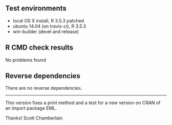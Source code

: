 ## Test environments

* local OS X install, R 3.5.3 patched
* ubuntu 14.04 (on travis-ci), R 3.5.3
* win-builder (devel and release)

## R CMD check results

No problems found

## Reverse dependencies

There are no reverse dependencies.

---

This version fixes a print method and a test for a new version on CRAN of an import package EML.

Thanks!
Scott Chamberlain
